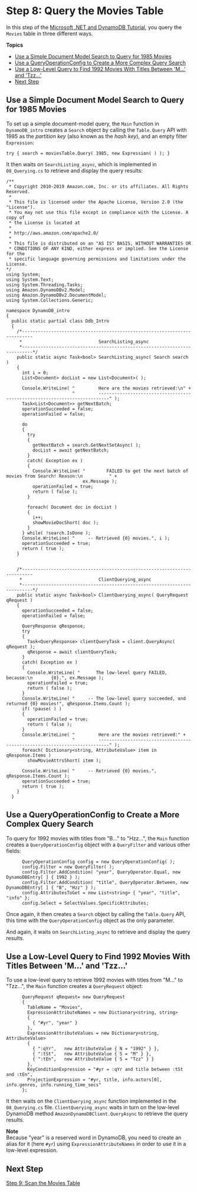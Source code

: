 # Step 8: Query the Movies Table<a name="GettingStarted.NET.08"></a>

In this step of the [Microsoft \.NET and DynamoDB Tutorial](GettingStarted.NET.md), you query the `Movies` table in three different ways\.

**Topics**
+ [Use a Simple Document Model Search to Query for 1985 Movies](#GettingStarted.NET.08.a)
+ [Use a QueryOperationConfig to Create a More Complex Query Search](#GettingStarted.NET.08.b)
+ [Use a Low\-Level Query to Find 1992 Movies With Titles Between 'M\.\.\.' and 'Tzz\.\.\.'](#GettingStarted.NET.08.c)
+ [Next Step](#GettingStarted.NET.08.NextStep)

## Use a Simple Document Model Search to Query for 1985 Movies<a name="GettingStarted.NET.08.a"></a>

To set up a simple document\-model query, the `Main` function in `DynamoDB_intro` creates a `Search` object by calling the `Table.Query` API with 1985 as the *partition key* \(also known as the *hash key*\), and an empty filter `Expression`:

```
try { search = moviesTable.Query( 1985, new Expression( ) ); }
```

It then waits on `SearchListing_async`, which is implemented in `08_Querying.cs` to retrieve and display the query results:

```
/**
 * Copyright 2010-2019 Amazon.com, Inc. or its affiliates. All Rights Reserved.
 *
 * This file is licensed under the Apache License, Version 2.0 (the "License").
 * You may not use this file except in compliance with the License. A copy of
 * the License is located at
 *
 * http://aws.amazon.com/apache2.0/
 *
 * This file is distributed on an "AS IS" BASIS, WITHOUT WARRANTIES OR
 * CONDITIONS OF ANY KIND, either express or implied. See the License for the
 * specific language governing permissions and limitations under the License.
*/
using System;
using System.Text;
using System.Threading.Tasks;
using Amazon.DynamoDBv2.Model;
using Amazon.DynamoDBv2.DocumentModel;
using System.Collections.Generic;

namespace DynamoDB_intro
{
  public static partial class Ddb_Intro
  {
    /*--------------------------------------------------------------------------
     *                             SearchListing_async
     *--------------------------------------------------------------------------*/
    public static async Task<bool> SearchListing_async( Search search )
    {
      int i = 0;
      List<Document> docList = new List<Document>( );

      Console.WriteLine( "         Here are the movies retrieved:\n" +
                         "         --------------------------------------------------------------------------" );
      Task<List<Document>> getNextBatch;
      operationSucceeded = false;
      operationFailed = false;

      do
      {
        try
        {
          getNextBatch = search.GetNextSetAsync( );
          docList = await getNextBatch;
        }
        catch( Exception ex )
        {
          Console.WriteLine( "        FAILED to get the next batch of movies from Search! Reason:\n          " +
                             ex.Message );
          operationFailed = true;
          return ( false );
        }

        foreach( Document doc in docList )
        {
          i++;
          showMovieDocShort( doc );
        }
      } while( !search.IsDone );
      Console.WriteLine( "     -- Retrieved {0} movies.", i );
      operationSucceeded = true;
      return ( true );
    }


    /*--------------------------------------------------------------------------
     *                             ClientQuerying_async
     *--------------------------------------------------------------------------*/
    public static async Task<bool> ClientQuerying_async( QueryRequest qRequest )
    {
      operationSucceeded = false;
      operationFailed = false;

      QueryResponse qResponse;
      try
      {
        Task<QueryResponse> clientQueryTask = client.QueryAsync( qRequest );
        qResponse = await clientQueryTask;
      }
      catch( Exception ex )
      {
        Console.WriteLine( "      The low-level query FAILED, because:\n       {0}.", ex.Message );
        operationFailed = true;
        return ( false );
      }
      Console.WriteLine( "     -- The low-level query succeeded, and returned {0} movies!", qResponse.Items.Count );
      if( !pause( ) )
      {
        operationFailed = true;
        return ( false );
      }
      Console.WriteLine( "         Here are the movies retrieved:" +
                         "         --------------------------------------------------------------------------" );
      foreach( Dictionary<string, AttributeValue> item in qResponse.Items )
        showMovieAttrsShort( item );

      Console.WriteLine( "     -- Retrieved {0} movies.", qResponse.Items.Count );
      operationSucceeded = true;
      return ( true );
    }
  }
```

## Use a QueryOperationConfig to Create a More Complex Query Search<a name="GettingStarted.NET.08.b"></a>

To query for 1992 movies with titles from "B\.\.\." to "Hzz\.\.\.", the `Main` function creates a `QueryOperationConfig` object with a `QueryFilter` and various other fields:

```
      QueryOperationConfig config = new QueryOperationConfig( );
      config.Filter = new QueryFilter( );
      config.Filter.AddCondition( "year", QueryOperator.Equal, new DynamoDBEntry[ ] { 1992 } );
      config.Filter.AddCondition( "title", QueryOperator.Between, new DynamoDBEntry[ ] { "B", "Hzz" } );
      config.AttributesToGet = new List<string> { "year", "title", "info" };
      config.Select = SelectValues.SpecificAttributes;
```

Once again, it then creates a `Search` object by calling the `Table.Query` API, this time with the `QueryOperationConfig` object as the only parameter\.

And again, it waits on `SearchListing_async` to retrieve and display the query results\.

## Use a Low\-Level Query to Find 1992 Movies With Titles Between 'M\.\.\.' and 'Tzz\.\.\.'<a name="GettingStarted.NET.08.c"></a>

To use a low\-level query to retrieve 1992 movies with titles from "M\.\.\." to "Tzz\.\.\.", the `Main` function creates a `QueryRequest` object:

```
      QueryRequest qRequest= new QueryRequest
      {
        TableName = "Movies",
        ExpressionAttributeNames = new Dictionary<string, string>
        {
          { "#yr", "year" }
        },
        ExpressionAttributeValues = new Dictionary<string, AttributeValue>
        {
          { ":qYr",   new AttributeValue { N = "1992" } },
          { ":tSt",   new AttributeValue { S = "M" } },
          { ":tEn",   new AttributeValue { S = "Tzz" } }
        },
        KeyConditionExpression = "#yr = :qYr and title between :tSt and :tEn",
        ProjectionExpression = "#yr, title, info.actors[0], info.genres, info.running_time_secs"
      };
```

It then waits on the `ClientQuerying_async` function implemented in the `08_Querying.cs` file\. `ClientQuerying_async` waits in turn on the low\-level DynamoDB method `AmazonDynamoDBClient.QueryAsync` to retrieve the query results\.

**Note**  
Because "year" is a reserved word in DynamoDB, you need to create an alias for it \(here `#yr`\) using `ExpressionAttributeNames` in order to use it in a low\-level expression\. 

## Next Step<a name="GettingStarted.NET.08.NextStep"></a>

[Step 9: Scan the Movies Table](GettingStarted.NET.09.md)